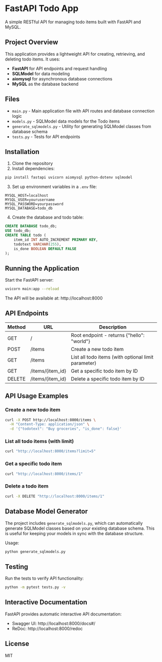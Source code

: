 # FastAPI Todo App

A simple RESTful API for managing todo items built with FastAPI and MySQL.

## Project Overview

This application provides a lightweight API for creating, retrieving, and deleting todo items. It uses:

- **FastAPI** for API endpoints and request handling
- **SQLModel** for data modeling
- **aiomysql** for asynchronous database connections
- **MySQL** as the database backend

## Files

- `main.py` - Main application file with API routes and database connection logic
- `models.py` - SQLModel data models for the Todo items
- `generate_sqlmodels.py` - Utility for generating SQLModel classes from database schema
- `tests.py` - Tests for API endpoints

## Installation

1. Clone the repository
2. Install dependencies:

```bash
pip install fastapi uvicorn aiomysql python-dotenv sqlmodel
```

3. Set up environment variables in a `.env` file:

```
MYSQL_HOST=localhost
MYSQL_USER=yourusername
MYSQL_PASSWORD=yourpassword
MYSQL_DATABASE=todo_db
```

4. Create the database and todo table:

```sql
CREATE DATABASE todo_db;
USE todo_db;
CREATE TABLE todo (
    item_id INT AUTO_INCREMENT PRIMARY KEY,
    todotext VARCHAR(255),
    is_done BOOLEAN DEFAULT FALSE
);
```

## Running the Application

Start the FastAPI server:

```bash
uvicorn main:app --reload
```

The API will be available at: http://localhost:8000

## API Endpoints

| Method | URL | Description |
|--------|-----|-------------|
| GET | / | Root endpoint - returns {"hello": "world"} |
| POST | /items | Create a new todo item |
| GET | /items | List all todo items (with optional limit parameter) |
| GET | /items/{item_id} | Get a specific todo item by ID |
| DELETE | /items/{item_id} | Delete a specific todo item by ID |

## API Usage Examples

### Create a new todo item

```bash
curl -X POST http://localhost:8000/items \
  -H "Content-Type: application/json" \
  -d '{"todotext": "Buy groceries", "is_done": false}'
```

### List all todo items (with limit)

```bash
curl "http://localhost:8000/items?limit=5"
```

### Get a specific todo item

```bash
curl "http://localhost:8000/items/1"
```

### Delete a todo item

```bash
curl -X DELETE "http://localhost:8000/items/1"
```

## Database Model Generator

The project includes `generate_sqlmodels.py`, which can automatically generate SQLModel classes based on your existing database schema. This is useful for keeping your models in sync with the database structure.

Usage:

```bash
python generate_sqlmodels.py
```

## Testing

Run the tests to verify API functionality:

```bash
python -m pytest tests.py -v
```

## Interactive Documentation

FastAPI provides automatic interactive API documentation:

- Swagger UI: http://localhost:8000/docs#/
- ReDoc: http://localhost:8000/redoc

## License

MIT